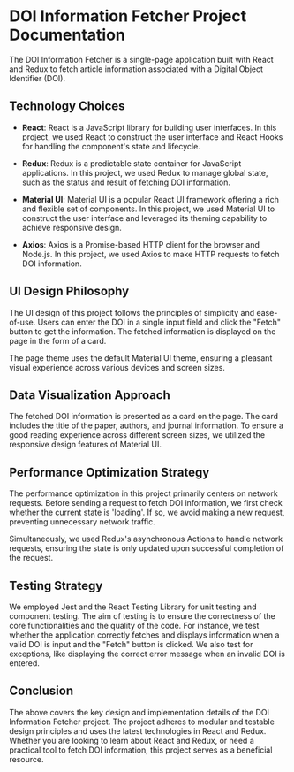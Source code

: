 # DOI Information Fetcher Project Documentation

The DOI Information Fetcher is a single-page application built with React and Redux to fetch article information associated with a Digital Object Identifier (DOI).

## Technology Choices

- **React**: React is a JavaScript library for building user interfaces. In this project, we used React to construct the user interface and React Hooks for handling the component's state and lifecycle.

- **Redux**: Redux is a predictable state container for JavaScript applications. In this project, we used Redux to manage global state, such as the status and result of fetching DOI information.

- **Material UI**: Material UI is a popular React UI framework offering a rich and flexible set of components. In this project, we used Material UI to construct the user interface and leveraged its theming capability to achieve responsive design.

- **Axios**: Axios is a Promise-based HTTP client for the browser and Node.js. In this project, we used Axios to make HTTP requests to fetch DOI information.

## UI Design Philosophy

The UI design of this project follows the principles of simplicity and ease-of-use. Users can enter the DOI in a single input field and click the "Fetch" button to get the information. The fetched information is displayed on the page in the form of a card.

The page theme uses the default Material UI theme, ensuring a pleasant visual experience across various devices and screen sizes.

## Data Visualization Approach

The fetched DOI information is presented as a card on the page. The card includes the title of the paper, authors, and journal information. To ensure a good reading experience across different screen sizes, we utilized the responsive design features of Material UI.

## Performance Optimization Strategy

The performance optimization in this project primarily centers on network requests. Before sending a request to fetch DOI information, we first check whether the current state is 'loading'. If so, we avoid making a new request, preventing unnecessary network traffic.

Simultaneously, we used Redux's asynchronous Actions to handle network requests, ensuring the state is only updated upon successful completion of the request.

## Testing Strategy

We employed Jest and the React Testing Library for unit testing and component testing. The aim of testing is to ensure the correctness of the core functionalities and the quality of the code. For instance, we test whether the application correctly fetches and displays information when a valid DOI is input and the "Fetch" button is clicked. We also test for exceptions, like displaying the correct error message when an invalid DOI is entered.

## Conclusion

The above covers the key design and implementation details of the DOI Information Fetcher project. The project adheres to modular and testable design principles and uses the latest technologies in React and Redux. Whether you are looking to learn about React and Redux, or need a practical tool to fetch DOI information, this project serves as a beneficial resource.